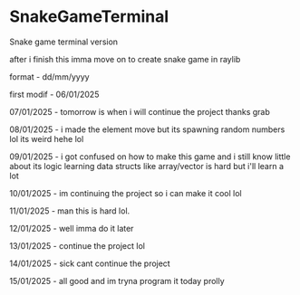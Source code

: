 # SnakeGameTerminal
Snake game terminal version


after i finish this imma move on to create snake game in raylib

format - dd/mm/yyyy

first modif - 06/01/2025

07/01/2025 - tomorrow is when i will continue the project thanks
grab

08/01/2025 - i made the element move but its spawning random numbers lol
its weird hehe lol

09/01/2025 - i got confused on how to make this game and i still know little about its logic 
learning data structs like array/vector is hard but i'll learn a lot

10/01/2025 - im continuing the project so i can make it cool lol

11/01/2025 - man this is hard lol.

12/01/2025 - well imma do it later

13/01/2025 - continue the project lol 

14/01/2025 - sick cant continue the project

15/01/2025 - all good and im tryna program it today prolly